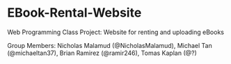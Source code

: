 # EBook-Rental-Website
Web Programming Class Project: Website for renting and uploading eBooks

Group Members: Nicholas Malamud (@NicholasMalamud), Michael Tan (@michaeltan37), Brian Ramirez (@ramir246), Tomas Kaplan (@?)
